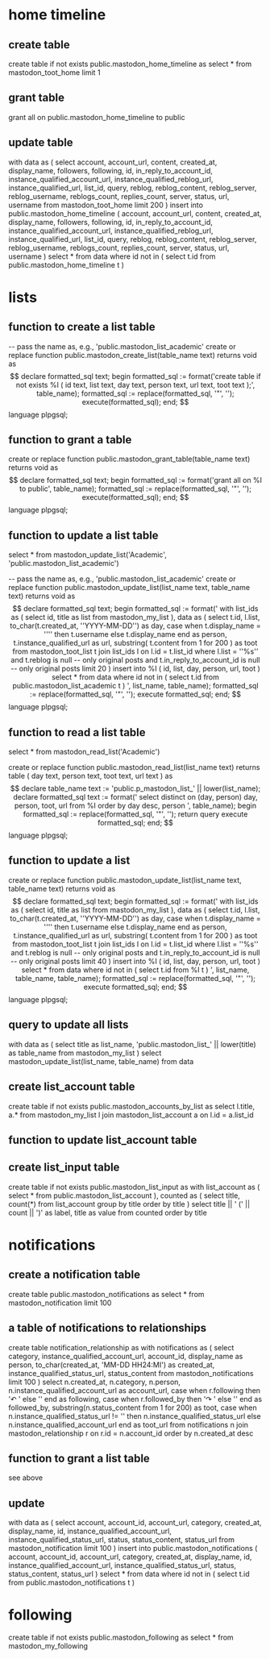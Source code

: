 # home timeline

## create table

create table if not exists public.mastodon_home_timeline as select * from mastodon_toot_home limit 1

## grant table

grant all on public.mastodon_home_timeline to public

## update table

with data as (
  select
    account,
    account_url,
    content,
    created_at,
    display_name,
    followers,
    following,
    id,
    in_reply_to_account_id,
    instance_qualified_account_url,
    instance_qualified_reblog_url,
    instance_qualified_url,
    list_id,
    query,
    reblog,
    reblog_content,
    reblog_server,
    reblog_username,
    reblogs_count,
    replies_count,
    server,
    status,
    url,
    username
  from
    mastodon_toot_home
  limit 200
)
insert into public.mastodon_home_timeline (
    account,
    account_url,
    content,
    created_at,
    display_name,
    followers,
    following,
    id,
    in_reply_to_account_id,
    instance_qualified_account_url,
    instance_qualified_reblog_url,
    instance_qualified_url,
    list_id,
    query,
    reblog,
    reblog_content,
    reblog_server,
    reblog_username,
    reblogs_count,
    replies_count,
    server,
    status,
    url,
    username
)
select
  *
from
  data
where
  id not in ( select t.id from public.mastodon_home_timeline t )    


# lists

## function to create a list table

-- pass the name as, e.g., 'public.mastodon_list_academic'
create or replace function public.mastodon_create_list(table_name text) returns void as $$
  declare formatted_sql text;
  begin
    formatted_sql := format('create table if not exists %I (
      id text,
      list text,
      day text,
      person text,
      url text,
      toot text
    );', table_name);
    formatted_sql := replace(formatted_sql, '"', '');
    execute(formatted_sql);
  end;
$$ language plpgsql;


## function to grant a table

create or replace function public.mastodon_grant_table(table_name text) returns void as $$
  declare formatted_sql text;
  begin
    formatted_sql := format('grant all on %I to public', table_name);
    formatted_sql := replace(formatted_sql, '"', '');
    execute(formatted_sql);
  end;
$$ language plpgsql;


## function to update a list table

select * from mastodon_update_list('Academic', 'public.mastodon_list_academic')

-- pass the name as, e.g., 'public.mastodon_list_academic'
create or replace function public.mastodon_update_list(list_name text, table_name text) returns void as $$
  declare formatted_sql text;
  begin
    formatted_sql := format('
    with list_ids as (
      select
        id,
        title as list
      from
        mastodon_my_list
    ),
    data as (
      select
        t.id,
        l.list,
        to_char(t.created_at, ''YYYY-MM-DD'') as day,
        case
          when t.display_name = '''' then t.username
          else t.display_name
        end as person,
        t.instance_qualified_url as url,
        substring(
          t.content
          from
            1 for 200
        ) as toot
      from
        mastodon_toot_list t
        join list_ids l on l.id = t.list_id
      where
        l.list = ''%s''
        and t.reblog is null -- only original posts
        and t.in_reply_to_account_id is null -- only original posts
      limit
        20
    )
    insert into %I (
      id,
      list,
      day,
      person,
      url,
      toot
    )
    select
      *
    from
      data
    where
      id not in ( select t.id from public.mastodon_list_academic t ) 
    ', list_name, table_name);
    formatted_sql := replace(formatted_sql, '"', '');    
    execute formatted_sql;
  end;
$$ language plpgsql;



## function to read a list table

select * from mastodon_read_list('Academic')

create or replace function public.mastodon_read_list(list_name text) returns table (
  day text,
  person text,
  toot text,
  url text
  ) as $$
  declare table_name text := 'public.p_mastodon_list_' || lower(list_name);
  declare formatted_sql text := format('
    select distinct on (day, person)
      day,
      person,
      toot,
      url
    from
      %I
    order by
      day desc, person
  ', table_name);
  begin
    formatted_sql := replace(formatted_sql, '"', '');
    return query execute formatted_sql;
  end;
$$ language plpgsql;

## function to update a list

create or replace function public.mastodon_update_list(list_name text, table_name text) returns void as $$
 declare formatted_sql text;
 begin
   formatted_sql := format('
   with list_ids as (
     select
       id,
       title as list
     from
       mastodon_my_list
   ),
   data as (
     select
       t.id,
       l.list,
       to_char(t.created_at, ''YYYY-MM-DD'') as day,
       case
         when t.display_name = '''' then t.username
         else t.display_name
       end as person,
       t.instance_qualified_url as url,
       substring(
         t.content
         from
           1 for 200
       ) as toot
     from
       mastodon_toot_list t
       join list_ids l on l.id = t.list_id
     where
       l.list = ''%s''
       and t.reblog is null -- only original posts
       and t.in_reply_to_account_id is null -- only original posts
     limit
       40
   )
   insert into %I (
     id,
     list,
     day,
     person,
     url,
     toot
   )
   select
     *
   from
     data
   where
     id not in ( select t.id from %I t )
   ', list_name, table_name, table_name);
   formatted_sql := replace(formatted_sql, '"', '');
   execute formatted_sql;
 end;
 $$ language plpgsql;


## query to update all lists

with data as (
  select
    title as list_name,
    'public.mastodon_list_' || lower(title) as table_name
  from
    mastodon_my_list
)
select mastodon_update_list(list_name, table_name)
from
  data

## create list_account table

create table if not exists public.mastodon_accounts_by_list as 
  select 
    l.title,
    a.*
  from
    mastodon_my_list l
  join
    mastodon_list_account a
  on
    l.id = a.list_id

## function to update list_account table

## create list_input table

create table if not exists public.mastodon_list_input as 
  with list_account as (
    select * from public.mastodon_list_account
  ),
  counted as (
    select
      title,
      count(*)
    from
      list_account
    group by
      title
    order by
      title
  )
  select
    title || ' (' || count || ')' as label,
    title as value
  from
    counted
  order by
    title

# notifications

## create a notification table

create table public.mastodon_notifications as 
   select * from mastodon_notification limit 100

## a table of notifications to relationships

create table notification_relationship as 
    with notifications as (
      select
        category,
        instance_qualified_account_url,
        account_id,
        display_name as person,
        to_char(created_at, 'MM-DD HH24:MI') as created_at,
        instance_qualified_status_url,
        status_content
      from
        mastodon_notifications
      limit 100
    )
    select
      n.created_at,
      n.category,
      n.person,
      n.instance_qualified_account_url as account_url,
      case when r.following then '↶ ' else '' end as following,
      case when r.followed_by then '↷ ' else '' end as followed_by,
      substring(n.status_content from 1 for 200) as toot,
      case
        when n.instance_qualified_status_url != '' then n.instance_qualified_status_url
        else n.instance_qualified_account_url
      end as toot_url
    from
      notifications n
    join
      mastodon_relationship r
    on
      r.id = n.account_id
    order by
      n.created_at desc   


## function to grant a list table

see above

## update 

with data as (
  select
    account,
    account_id,
    account_url,
    category,
    created_at,
    display_name,
    id,
    instance_qualified_account_url,
    instance_qualified_status_url,
    status,
    status_content,
    status_url
  from
    mastodon_notification
  limit 100
)
insert into public.mastodon_notifications (
  account,
  account_id,
  account_url,
  category,
  created_at,
  display_name,
  id,
  instance_qualified_account_url,
  instance_qualified_status_url,
  status,
  status_content,
  status_url
)
select
  *
from
  data
where
  id not in ( select t.id from public.mastodon_notifications t )


# following

create table if not exists public.mastodon_following as 
  select * from mastodon_my_following

